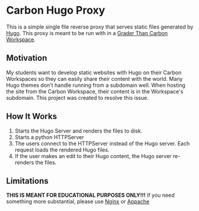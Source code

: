# Carbon Hugo Proxy

This is a simple single file reverse proxy that serves static files generated by [Hugo](https://gohugo.io/). This proxy is meant to be run with in a [Grader Than Carbon Workspace](https://www.graderthan.com/service/). 

## Motivation

My students want to develop static websites with Hugo on their Carbon Workspaces so they can easily share their content with the world. Many Hugo themes don't handle running from a subdomain well. When hosting the site from the Carbon Workspace, their content is in the Workspace's subdomain. This project was created to resolve this issue. 

## How It Works

1) Starts the Hugo Server and renders the files to disk.
2) Starts a python HTTPServer
3) The users connect to the HTTPServer instead of the Hugo server. Each request loads the rendered Hugo files.
4) If the user makes an edit to their Hugo content, the Hugo server re-renders the files.


## Limitations 

**THIS IS MEANT FOR EDUCATIONAL PURPOSES ONLY!!!** If you need something more substantial, please use [Nginx](https://www.nginx.com/) or [Appache](https://httpd.apache.org/)

